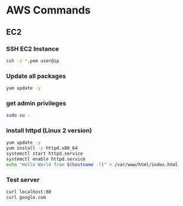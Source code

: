 # AWS Commands
## EC2
### SSH EC2 Instance
```sh
ssh -i *.pem user@ip
```

### Update all packages
```sh
yum update -y
```

### get admin privileges
```sh
sudo su -
```

### install httpd (Linux 2 version)
```sh
yum update -y
yum install -y httpd.x86_64
systemctl start httpd.service
systemctl enable httpd.service
echo "Hello World from $(hostname -f)" > /var/www/html/index.html
```

### Test server
```sh
curl localhost:80
curl google.com
```
